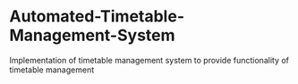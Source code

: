 # Automated-Timetable-Management-System
Implementation of timetable management system to provide functionality of timetable management 
